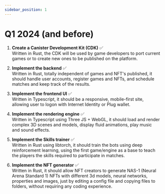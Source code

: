 ```yaml
---
sidebar_position: 1
---
```


# Q1 2024 (and before)
1. **Create a Canister Development Kit (CDK)** ✅  
Written in Rust, the CDK will be used by game developers to port current games or to create new ones to be published on the platform.

2. **Implement the backend** ✅  
Written in Rust, totally independent of games and NFT's published, it should handle user accounts, register games and NFTs, and schedule matches and keep track of the results.

3. **Implement the frontend UI** ✅  
Written in Typescript, it should be a responsive, mobile-first site, allowing user to logon with Internet Identity or Plug wallet.

4. **Implement the rendering engine** ✅  
Written in Typescript using Three JS + WebGL, it should load and render complex 3D scenes and models, display fluid animations, play music and sound effects.

5. **Implement the Skills trainer** ✅  
Written in Rust using libtorch, it should train the bots using deep reinforcement learning, using the first game/engine as a base to teach the players the skills required to participate in matches.

6. **Implement the NFT generator** ✅  
Written in Rust, it should allow NFT creators to generate NAS-1 (Neural Arena Standard 1) NFTs with different 3d models, neural networks, properties and images, just by editing a config file and copying files to folders, without requiring any coding experience.

